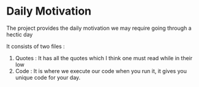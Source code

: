 # Daily Motivation
The project provides the daily motivation we may require going through a hectic day

It consists of two files :
1. Quotes : It has all the quotes which I think one must read while in their low
2. Code : It is where we execute our code when you run it, it gives you unique code for your day.

